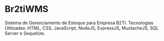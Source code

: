 # Br2tiWMS
Sistema de Gerenciamento de Estoque para Empresa B2TI. 
Tecnologias Utilizadas: HTML, CSS, JavaScript, NodeJS, ExpressJS, MustacheJS, SQL Server e Sequelize.
